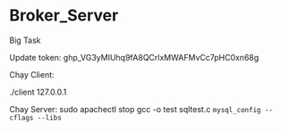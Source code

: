 # Broker_Server
Big Task


Update token:
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

Chạy Client:

./client 127.0.0.1

Chay Server:
sudo apachectl stop
gcc -o test sqltest.c `mysql_config --cflags --libs`

